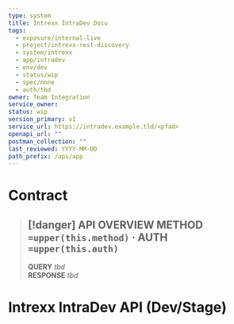 ```yaml
---
type: system
title: Intrexx IntraDev Docu
tags:
  - exposure/internal-live
  - project/intrexx-rest-discovery
  - system/intrexx
  - app/intradev
  - env/dev
  - status/wip
  - spec/none
  - auth/tbd
owner: Team Integration
service_owner:
status: wip
version_primary: v1
service_url: https://intradev.example.tld/<pfad>
openapi_url: ""
postman_collection: ""
last_reviewed: YYYY-MM-DD
path_prefix: /api/app
---
```




#  Contract

> [!danger] API OVERVIEW
> **METHOD** `=upper(this.method)` · **AUTH** `=upper(this.auth)`
> ---
> **QUERY** _tbd_  
> **RESPONSE** _tbd_
# Intrexx IntraDev API (Dev/Stage)
